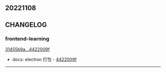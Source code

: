 ## 20221108

## CHANGELOG

### frontend-learning

[31455b9a...4422009f](https://github.com/zhbhun/frontend-learning/compare/31455b9a...4422009f)

* docs: electron 打包 - [4422009f](https://github.com/zhbhun/frontend-learning/commit/4422009fffcb4727130b55497197319af45957b5)

---

